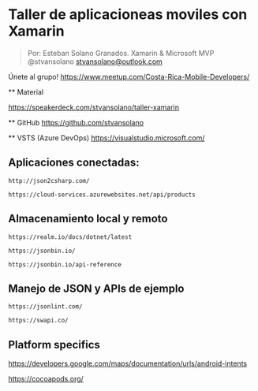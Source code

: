 # Taller de aplicacioneas moviles con Xamarin

> Por: Esteban Solano Granados.
Xamarin & Microsoft MVP
@stvansolano
stvansolano@outlook.com

Únete al grupo!
https://www.meetup.com/Costa-Rica-Mobile-Developers/

** Material

https://speakerdeck.com/stvansolano/taller-xamarin

** GitHub
    https://github.com/stvansolano

** VSTS (Azure DevOps)
    https://visualstudio.microsoft.com/

## Aplicaciones conectadas:

    http://json2csharp.com/

    https://cloud-services.azurewebsites.net/api/products

## Almacenamiento local y remoto

    https://realm.io/docs/dotnet/latest

    https://jsonbin.io/

    https://jsonbin.io/api-reference

## Manejo de JSON y APIs de ejemplo

    https://jsonlint.com/

    https://swapi.co/

 ## Platform specifics

 https://developers.google.com/maps/documentation/urls/android-intents

 https://cocoapods.org/